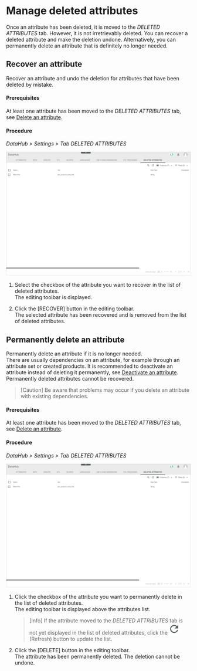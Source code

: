# Manage deleted attributes

Once an attribute has been deleted, it is moved to the *DELETED ATTRIBUTES* tab. However, it is not irretrievably deleted. You can recover a deleted attribute and make the deletion undone. Alternatively, you can permanently delete an attribute that is definitely no longer needed.


## Recover an attribute

Recover an attribute and undo the deletion for attributes that have been deleted by mistake.

#### Prerequisites

At least one attribute has been moved to the *DELETED ATTRIBUTES* tab, see [Delete an attribute](../Integration/01_ManageAttributes.md#edit-an-attribute).

#### Procedure

*DataHub > Settings > Tab DELETED ATTRIBUTES*

![Attributes](../../Assets/Screenshots/DataHub/Settings/DeletedAttributes/DeletedAttributes.png "[Attributes]")

1. Select the checkbox of the attribute you want to recover in the list of deleted attributes.   
    The editing toolbar is displayed.

2. Click the [RECOVER] button in the editing toolbar.   
    The selected attribute has been recovered and is removed from the list of deleted attributes.



## Permanently delete an attribute

Permanently delete an attribute if it is no longer needed.  
There are usually dependencies on an attribute, for example through an attribute set or created products. It is recommended to deactivate an attribute instead of deleting it permanently, see [Deactivate an attribute](../Integration/01_ManageAttributes.md#deactivate-an-attribute).
Permanently deleted attributes cannot be recovered.

> [Caution] Be aware that problems may occur if you delete an attribute with existing dependencies.

#### Prerequisites

At least one attribute has been moved to the *DELETED ATTRIBUTES* tab, see [Delete an attribute](../Integration/01_ManageAttributes.md#delete-an-attribute).


#### Procedure

*DataHub > Settings > Tab DELETED ATTRIBUTES*

![Attributes](../../Assets/Screenshots/DataHub/Settings/DeletedAttributes/DeletedAttributes.png "[Attributes]")

1. Click the checkbox of the attribute you want to permanently delete in the list of deleted attributes.    
    The editing toolbar is displayed above the attributes list.

    > [Info] If the attribute moved to the *DELETED ATTRIBUTES* tab is not yet displayed in the list of deleted attributes, click the ![Refresh](../../Assets/Icons/Refresh01.png "[Refresh]") (Refresh) button to update the list.

2. Click the [DELETE] button in the editing toolbar.  
    The attribute has been permanently deleted. The deletion cannot be undone.

    